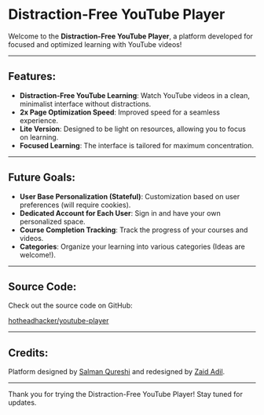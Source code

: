 # Distraction-Free YouTube Player

Welcome to the **Distraction-Free YouTube Player**, a platform developed for focused and optimized learning with YouTube videos!

---

## Features:
- **Distraction-Free YouTube Learning**: Watch YouTube videos in a clean, minimalist interface without distractions.
- **2x Page Optimization Speed**: Improved speed for a seamless experience.
- **Lite Version**: Designed to be light on resources, allowing you to focus on learning.
- **Focused Learning**: The interface is tailored for maximum concentration.

---

## Future Goals:
- **User Base Personalization (Stateful)**: Customization based on user preferences (will require cookies).
- **Dedicated Account for Each User**: Sign in and have your own personalized space.
- **Course Completion Tracking**: Track the progress of your courses and videos.
- **Categories**: Organize your learning into various categories (Ideas are welcome!).

---

## Source Code:
Check out the source code on GitHub:

[hotheadhacker/youtube-player](https://github.com/hotheadhacker/youtube-player)

---

## Credits:
Platform designed by [Salman Qureshi](https://isalman.dev) and redesigned by [Zaid Adil](https://hothead01th.vercel.app).


---

Thank you for trying the Distraction-Free YouTube Player! Stay tuned for updates.
